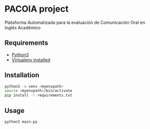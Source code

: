 # PACOIA project
Plataforma Automatizada para la evaluación de Comunicación Oral en Inglés Académico

## Requirements
- [Python3](https://www.python.org/)
- [Virtualenv installed](https://virtualenv.pypa.io/en/latest/)
  
## Installation
```bash
python3 -m venv <myenvpath>
source <myenvpath>/bin/activate
pip install -r requirements.txt
```

## Usage
```bash
python3 main.py
```